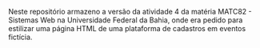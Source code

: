 Neste repositório armazeno a versão da atividade 4 da matéria MATC82 - Sistemas Web na Universidade Federal da Bahia, onde era pedido para estilizar uma página HTML de uma plataforma de cadastros em eventos fictícia.
